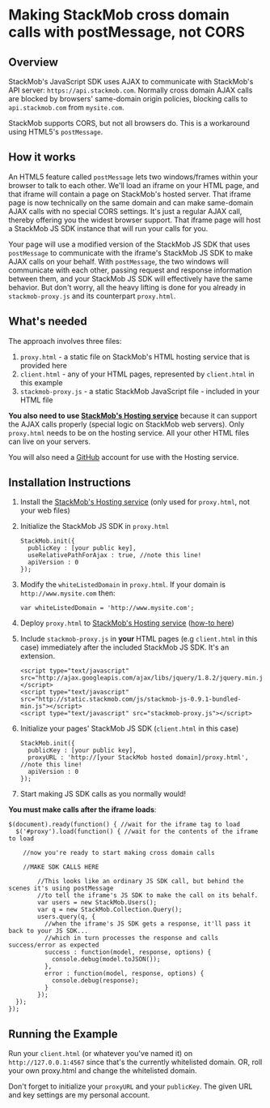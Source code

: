 Making StackMob cross domain calls with postMessage, not CORS
========

## Overview

StackMob's JavaScript SDK uses AJAX to communicate with StackMob's API server: `https://api.stackmob.com`.  Normally cross domain AJAX calls are blocked by browsers' same-domain origin policies, blocking calls to `api.stackmob.com` from `mysite.com`.

StackMob supports CORS, but not all browsers do.  This is a workaround using HTML5's `postMessage`.

## How it works

An HTML5 feature called `postMessage` lets two windows/frames within your browser to talk to each other.  We'll load an iframe on your HTML page, and that iframe will contain a page on StackMob's hosted server.  That iframe page is now technically on the same domain and can make same-domain AJAX calls with no special CORS settings.  It's just a regular AJAX call, thereby offering you the widest browser support.  That iframe page will host a StackMob JS SDK instance that will run your calls for you.

Your page will use a modified version of the StackMob JS SDK that uses `postMessage` to communicate with the iframe's StackMob JS SDK to make AJAX calls on your behalf.  With `postMessage`, the two windows will communicate with each other, passing request and response information between them, and your StackMob JS SDK will effectively have the same behavior.  But don't worry, all the heavy lifting is done for you already in `stackmob-proxy.js` and its counterpart `proxy.html`.

## What's needed

The approach involves three files:

1. `proxy.html` - a static file on StackMob's HTML hosting service that is provided here
2. `client.html` - any of your HTML pages, represented by `client.html` in this example
3. `stackmob-proxy.js` - a static StackMob JavaScript file - included in your HTML file

<b>You also need to use <a href="https://marketplace.stackmob.com/module/html5" target="_blank">StackMob's Hosting service</a></b> because it can support the AJAX calls properly (special logic on StackMob web servers).  Only `proxy.html` needs to be on the hosting service.  All your other HTML files can live on your servers.

You will also need a <a href="http://www.github.com" target="_blank">GitHub</a> account for use with the Hosting service.


## Installation Instructions

1.  Install the <a href="https://marketplace.stackmob.com/module/html5" target="_blank">StackMob's Hosting service</a> (only used for `proxy.html`, not your web files)
2.  Initialize the StackMob JS SDK in `proxy.html`

        StackMob.init({
          publicKey : [your public key],
          useRelativePathForAjax : true, //note this line!
          apiVersion : 0
        });

3.  Modify the `whiteListedDomain` in `proxy.html`.  If your domain is `http://www.mysite.com` then:

        var whiteListedDomain = 'http://www.mysite.com';

4.  Deploy `proxy.html` to <a href="https://marketplace.stackmob.com/module/html5" target="_blank">StackMob's Hosting service</a> (<a href="https://developer.stackmob.com/module/html5" target="_blank">how-to here</a>)
5.  Include `stackmob-proxy.js` in **your** HTML pages (e.g `client.html` in this case) immediately after the included StackMob JS SDK.  It's an extension.

        <script type="text/javascript" src="http://ajax.googleapis.com/ajax/libs/jquery/1.8.2/jquery.min.js"></script>
        <script type="text/javascript" src="http://static.stackmob.com/js/stackmob-js-0.9.1-bundled-min.js"></script>
        <script type="text/javascript" src="stackmob-proxy.js"></script>

6.  Initialize your pages' StackMob JS SDK (`client.html` in this case)

        StackMob.init({
          publicKey : [your public key],
          proxyURL : 'http://[your StackMob hosted domain]/proxy.html', //note this line!
          apiVersion : 0
        });

7.  Start making JS SDK calls as you normally would!

**You must make calls after the iframe loads**:

```
$(document).ready(function() { //wait for the iframe tag to load
  $('#proxy').load(function() { //wait for the contents of the iframe to load
    
    //now you're ready to start making cross domain calls
    
    //MAKE SDK CALLS HERE
    
        //This looks like an ordinary JS SDK call, but behind the scenes it's using postMessage
        //to tell the iframe's JS SDK to make the call on its behalf.
        var users = new StackMob.Users();
        var q = new StackMob.Collection.Query();
        users.query(q, {
          //when the iframe's JS SDK gets a response, it'll pass it back to your JS SDK...
          //which in turn processes the response and calls success/error as expected
          success : function(model, response, options) {
            console.debug(model.toJSON());
          },
          error : function(model, response, options) {
            console.debug(response);
          }
        });    
  });
});
```

## Running the Example

Run your `client.html` (or whatever you've named it) on `http://127.0.0.1:4567` since that's the currently whitelisted domain.  OR, roll your own proxy.html and change the whitelisted domain.

Don't forget to initialize your `proxyURL` and your `publicKey`.  The given URL and key settings are my personal account.
